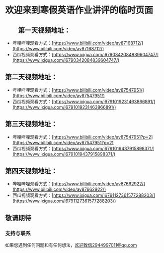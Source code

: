 # 欢迎来到寒假英语作业讲评的临时页面
  
  
  
## &emsp;&emsp;第一天视频地址：
* 哔哩哔哩观看方式：[https://www.bilibili.com/video/av87168712/](https://www.bilibili.com/video/av87168712/)  
* 西瓜视频观看方式：[https://www.ixigua.com/i6790342084839604747/](https://www.ixigua.com/i6790342084839604747/)  
## 第二天视频地址：
* 哔哩哔哩观看方式：[https://www.bilibili.com/video/av87547951/](https://www.bilibili.com/video/av87547951/)  
* 西瓜视频观看方式：[https://www.ixigua.com/i6791019231463866891/](https://www.ixigua.com/i6791019231463866891/)  
## 第三天视频地址：
* 哔哩哔哩观看方式：[https://www.bilibili.com/video/av87547951?p=2](https://www.bilibili.com/video/av87547951?p=2)
* 西瓜视频观看方式：[https://www.ixigua.com/i6791019437915898371/](https://www.ixigua.com/i6791019437915898371/)  
## 第四天视频地址：
* 哔哩哔哩观看方式：[https://www.bilibili.com/video/av87662922/](https://www.bilibili.com/video/av87662922/)  
* 西瓜视频观看方式：[https://www.ixigua.com/i6791127361577288203/](https://www.ixigua.com/i6791127361577288203/)  

## 敬请期待


### 支持与联系  
如果您遇到任何问题和有任何想法，欢迎致信2944997011@qq.com

